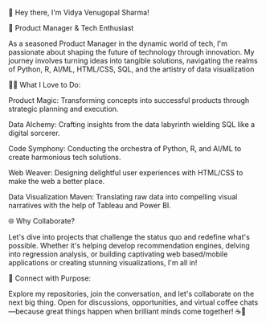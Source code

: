 👋 Hey there, I'm Vidya Venugopal Sharma!

🚀 Product Manager & Tech Enthusiast

As a seasoned Product Manager in the dynamic world of tech, I'm passionate about shaping the future of technology through innovation. My journey involves turning ideas into tangible solutions, navigating the realms of Python, R, AI/ML, HTML/CSS, SQL, and the artistry of data visualization

👩‍💻 What I Love to Do:

Product Magic: Transforming concepts into successful products through strategic planning and execution.

Data Alchemy: Crafting insights from the data labyrinth wielding SQL like a digital sorcerer.

Code Symphony: Conducting the orchestra of Python, R, and AI/ML to create harmonious tech solutions.

Web Weaver: Designing delightful user experiences with HTML/CSS to make the web a better place.

Data Visualization Maven: Translating raw data into compelling visual narratives with the help of Tableau and Power BI.

🌐 Why Collaborate?

Let's dive into projects that challenge the status quo and redefine what's possible. Whether it's helping develop recommendation engines, delving into regression analysis, or building captivating web based/mobile applications  or creating stunning visualizations, I'm all in!

🔗 Connect with Purpose:

Explore my repositories, join the conversation, and let's collaborate on the next big thing. Open for discussions, opportunities, and virtual coffee chats—because great things happen when brilliant minds come together! ☕🚀

<!---
vidyasharma17/vidyasharma17 is a ✨ special ✨ repository because its `README.md` (this file) appears on your GitHub profile.
You can click the Preview link to take a look at your changes.
--->
